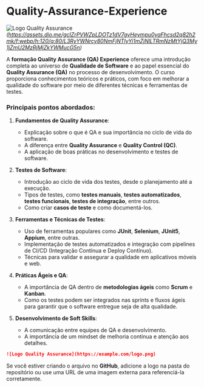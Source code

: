 
# Quality-Assurance-Experience

![Logo Quality Assurance](logo-url) *(https://assets.dio.me/gcIZrPVWZpLDOTz1dV7gyHeympu0yaFhcsd2q82h2mk/f:webp/h:120/q:80/L3RyYWNrcy80NmFjNTIyYi1mZjNlLTRmNzMtYjQ3My1jZmU2MzRjMjZkYWMucG5n)*

A **formação Quality Assurance (QA) Experience** oferece uma introdução completa ao universo de **Qualidade de Software** e ao papel essencial do **Quality Assurance (QA)** no processo de desenvolvimento. O curso proporciona conhecimentos teóricos e práticos, com foco em melhorar a qualidade do software por meio de diferentes técnicas e ferramentas de testes.

### Principais pontos abordados:

1. **Fundamentos de Quality Assurance**:
   - Explicação sobre o que é QA e sua importância no ciclo de vida do software.
   - A diferença entre **Quality Assurance** e **Quality Control (QC)**.
   - A aplicação de boas práticas no desenvolvimento e testes de software.

2. **Testes de Software**:
   - Introdução ao ciclo de vida dos testes, desde o planejamento até a execução.
   - Tipos de testes, como **testes manuais**, **testes automatizados**, **testes funcionais**, **testes de integração**, entre outros.
   - Como criar **casos de teste** e como documentá-los.

3. **Ferramentas e Técnicas de Testes**:
   - Uso de ferramentas populares como **JUnit**, **Selenium**, **JUnit5**, **Appium**, entre outras.
   - Implementação de testes automatizados e integração com pipelines de CI/CD (Integração Contínua e Deploy Contínuo).
   - Técnicas para validar e assegurar a qualidade em aplicativos móveis e web.

4. **Práticas Ágeis e QA**:
   - A importância de QA dentro de **metodologias ágeis** como **Scrum** e **Kanban**.
   - Como os testes podem ser integrados nas sprints e fluxos ágeis para garantir que o software entregue seja de alta qualidade.

5. **Desenvolvimento de Soft Skills**:
   - A comunicação entre equipes de QA e desenvolvimento.
   - A importância de um mindset de melhoria contínua e atenção aos detalhes.

```markdown
![Logo Quality Assurance](https://example.com/logo.png)
```

Se você estiver criando o arquivo no **GitHub**, adicione a logo na pasta do repositório ou use uma URL de uma imagem externa para referenciá-la corretamente.
